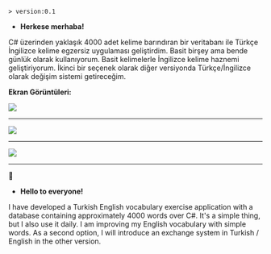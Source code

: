 `> version:0.1`



- **Herkese merhaba!**

C# üzerinden yaklaşık 4000 adet kelime barındıran bir veritabanı ile Türkçe İngilizce kelime egzersiz uygulaması geliştirdim. Basit birşey ama bende günlük olarak kullanıyorum. Basit kelimelerle İngilizce kelime haznemi geliştiriyorum. İkinci bir seçenek olarak diğer versiyonda Türkçe/İngilizce olarak değişim sistemi getireceğim.


**Ekran Görüntüleri:**



![](https://i.hizliresim.com/8ar26d.png)

------------


![](https://i.hizliresim.com/e4yraq.png)

------------

![](https://i.hizliresim.com/1ggd0d.png)




------------



🏴󠁧󠁢󠁥󠁮󠁧

- **Hello to everyone!**

I have developed a Turkish English vocabulary exercise application with a database containing approximately 4000 words over C#. It's a simple thing, but I also use it daily. I am improving my English vocabulary with simple words. As a second option, I will introduce an exchange system in Turkish / English in the other version.



